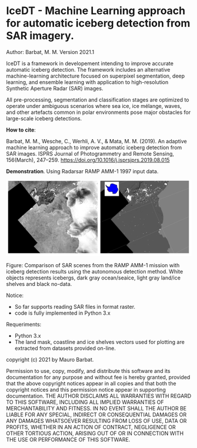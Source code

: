 # IceDT - Machine Learning approach for automatic iceberg detection from SAR imagery.

Author: Barbat, M. M. Version 2021.1

IceDT is a framework in developement intending to improve accurate automatic iceberg detection. The framework includes an alternative machine-learning architecture focused on superpixel segmentation, deep learning, and ensemble learning with application to high-resolution Synthetic Aperture Radar (SAR) images.

All pre-processing, segmentation and classification stages are optimized to operate under ambiguous scenarios where sea ice, ice mélange, waves, and other artefacts common in polar environments pose major obstacles for large-scale iceberg detections.

**How to cite**: 

Barbat, M. M., Wesche, C., Werhli, A. V., & Mata, M. M. (2019). An adaptive machine learning approach to improve automatic iceberg detection from SAR images. ISPRS Journal of Photogrammetry and Remote Sensing, 156(March), 247–259. https://doi.org/10.1016/j.isprsjprs.2019.08.015

**Demonstration**. Using Radarsar RAMP AMM-1 1997 input data.

![DEMO RAMP 1997](./demo_ramp.png)

Figure: Comparison of SAR scenes from the RAMP AMM-1 mission with iceberg detection results using the autonomous detection method. White objects represents icebergs, dark gray ocean/seaice, light gray land/ice shelves and black no-data. 

Notice:
- So far supports reading SAR files in format raster.
- code is fully implemented in Python 3.x

Requeriments:

- Python 3.x
- The land mask, coastline and ice shelves vectors used for plotting are extracted from datasets provided on-line.


copyright (c) 2021 by Mauro Barbat.

Permission to use, copy, modify, and distribute this software and its documentation for any purpose and without fee is hereby granted, provided that the above copyright notices appear in all copies and that both the copyright notices and this permission notice appear in supporting documentation. THE AUTHOR DISCLAIMS ALL WARRANTIES WITH REGARD TO THIS SOFTWARE, INCLUDING ALL IMPLIED WARRANTIES OF MERCHANTABILITY AND FITNESS. IN NO EVENT SHALL THE AUTHOR BE LIABLE FOR ANY SPECIAL, INDIRECT OR CONSEQUENTIAL DAMAGES OR ANY DAMAGES WHATSOEVER RESULTING FROM LOSS OF USE, DATA OR PROFITS, WHETHER IN AN ACTION OF CONTRACT, NEGLIGENCE OR OTHER TORTIOUS ACTION, ARISING OUT OF OR IN CONNECTION WITH THE USE OR PERFORMANCE OF THIS SOFTWARE.

